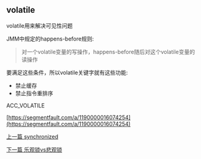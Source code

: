 ## volatile

volatile用来解决可见性问题

JMM中规定的happens-before规则:

> 对一个volatile变量的写操作，happens-before随后对这个volatile变量的读操作

要满足这些条件，所以volatile关键字就有这些功能:

* 禁止缓存
* 禁止指令重排序

ACC_VOLATILE

[https://segmentfault.com/a/1190000016074254](https://segmentfault.com/a/1190000016074254)


[上一篇 synchronized](4-多线程与并发/synchronized.md)

[下一篇 乐观锁vs悲观锁](4-多线程与并发/乐观锁vs悲观锁.md)
